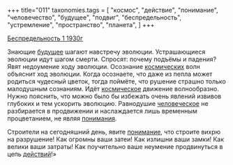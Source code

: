 +++
title="011"
taxonomies.tags = [
 "космос",
 "действие",
 "понимание",
 "человечество",
 "будущее",
 "подвиг",
 "беспредельность",
 "устремление",
 "пространство",
 "планета",
]
+++

[Беспредельность 1 1930г](/agni/1930)

Знающие [будущее](/tags/будущее) шагают навстречу эволюции. Устрашающиеся эволюции идут шагом смерти. Спросят: почему подъёмы и падения? Явят недоумение ходу эволюции. Осознание [космических](/tags/космос) волн объяснит ход эволюции. Когда осознаете, что даже из пепла может родиться чудесный цветок, тогда поймёте, что рушение страшно только малодушным сознаниям. Идёт [космическое](/tags/космос) движение волнообразно. Нужно пояснить, что можно было бы избежать очень явлений извивов глубоких и тем ускорить эволюцию. Равнодушие [человеческое](/tags/человечество) не разбирается в продвижении и наслаждается лишь временным процветанием, не являя [понимания](/tags/планета).   

Строители на сегодняшний день, явите [понимание](/tags/понимание), что строите вихрю на разрушение! Как огромны ваши затеи! Как излишни ваши замки! Как велики ваши затраты! Как поучительно ваше неумение продвинуться в цепь [действий](/tags/космос)!»